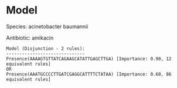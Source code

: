 
# Model

Species: acinetobacter baumannii

Antibiotic: amikacin

```
Model (Disjunction - 2 rules):
------------------------------
Presence(AAAAGTGTTATCAGAAGCATATTGAGCTTGA) [Importance: 0.90, 12 equivalent rules]
OR
Presence(AAATGCCCCTTGATCGAGGCATTTTCTATAA) [Importance: 0.60, 86 equivalent rules]

```

